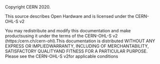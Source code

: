 Copyright CERN 2020.

This source describes Open Hardware and is licensed under the CERN-OHL-S v2

You may redistribute and modify this documentation and make productsusing it under the terms of the CERN-OHL-S v2 (https:/cern.ch/cern-ohl).This documentation is distributed WITHOUT ANY EXPRESS OR IMPLIEDWARRANTY, INCLUDING OF MERCHANTABILITY, SATISFACTORY QUALITYAND FITNESS FOR A PARTICULAR PURPOSE. Please see the CERN-OHL-S v2for applicable conditions
